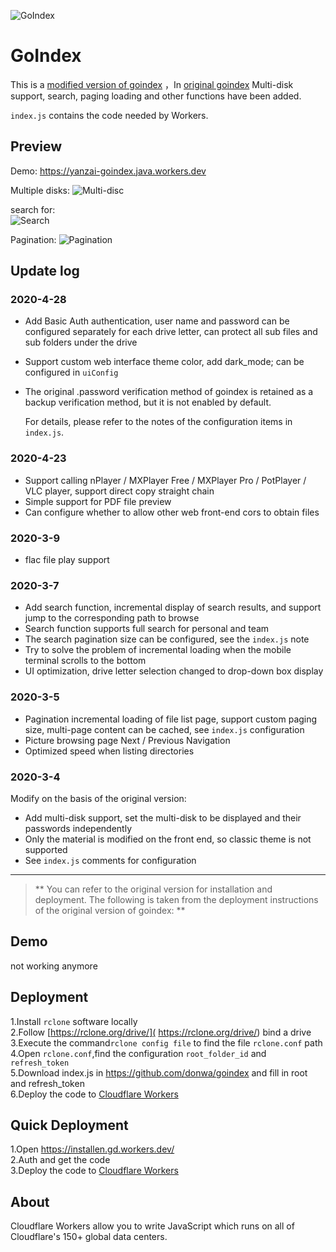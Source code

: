 ![GoIndex](https://raw.githubusercontent.com/donwa/goindex/master/themes/logo.png)  

GoIndex  
====  

This is a [modified version of goindex](https://github.com/yanzai/goindex) ，In [original goindex](https://github.com/donwa/goindex) Multi-disk support, search, paging loading and other functions have been added.

`index.js` contains the code needed by Workers.

## Preview

Demo: https://yanzai-goindex.java.workers.dev

Multiple disks:
![Multi-disc](imgs/1.png)

search for:  
![Search](imgs/2.png)

Pagination:
![Pagination](imgs/3.png)


## Update log

### 2020-4-28

- Add Basic Auth authentication, user name and password can be configured separately for each drive letter, can protect all sub files and sub folders under the drive

- Support custom web interface theme color, add dark_mode; can be configured in `uiConfig`

- The original .password verification method of goindex is retained as a backup verification method, but it is not enabled by default.

  For details, please refer to the notes of the configuration items in `index.js`.

### 2020-4-23

- Support calling nPlayer / MXPlayer Free / MXPlayer Pro / PotPlayer / VLC player, support direct copy straight chain
- Simple support for PDF file preview
- Can configure whether to allow other web front-end cors to obtain files

### 2020-3-9

- flac file play support

### 2020-3-7

- Add search function, incremental display of search results, and support jump to the corresponding path to browse
- Search function supports full search for personal and team
- The search pagination size can be configured, see the `index.js` note
- Try to solve the problem of incremental loading when the mobile terminal scrolls to the bottom
- UI optimization, drive letter selection changed to drop-down box display

### 2020-3-5

- Pagination incremental loading of file list page, support custom paging size, multi-page content can be cached, see `index.js` configuration
- Picture browsing page Next / Previous Navigation
- Optimized speed when listing directories

### 2020-3-4

Modify on the basis of the original version:

- Add multi-disk support, set the multi-disk to be displayed and their passwords independently
- Only the material is modified on the front end, so classic theme is not supported
- See `index.js` comments for configuration
  

---



> ** You can refer to the original version for installation and deployment. The following is taken from the deployment instructions of the original version of goindex: **


## Demo  
not working anymore

## Deployment  
1.Install `rclone` software locally  
2.Follow [https://rclone.org/drive/]( https://rclone.org/drive/) bind a drive  
3.Execute the command`rclone config file` to find the file `rclone.conf` path  
4.Open `rclone.conf`,find the configuration `root_folder_id` and `refresh_token`  
5.Download index.js in https://github.com/donwa/goindex and fill in root and refresh_token  
6.Deploy the code to [Cloudflare Workers](https://www.cloudflare.com/)

## Quick Deployment  
1.Open https://installen.gd.workers.dev/  
2.Auth and get the code  
3.Deploy the code to [Cloudflare Workers](https://www.cloudflare.com/)  

## About  
Cloudflare Workers allow you to write JavaScript which runs on all of Cloudflare's 150+ global data centers.  
